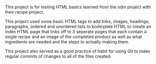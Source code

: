 This project is for testing HTML basics learned from the odin project with their recipe project.

This project used some basic HTML tags to add links, images, headings, paragraphs, ordered and unordered lists to boilerplate HTML to create an index HTML page that links off to 3 seperate pages that each contain a single recipe and an image of the completed product as well as what ingredients are needed and the steps to actually making them.

This project also served as a good practice of habit for using Git to make regular commits of changes to all of the files created.